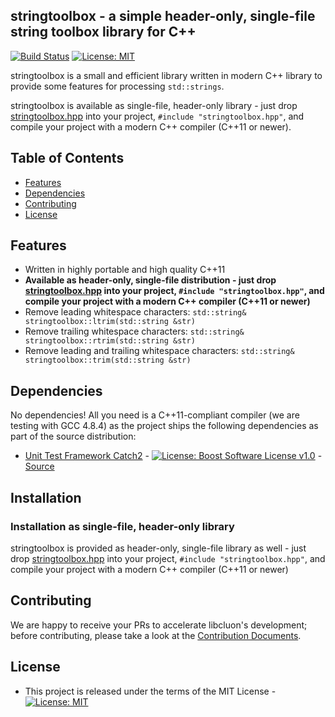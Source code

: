 ## stringtoolbox - a simple header-only, single-file string toolbox library for C++

[![Build Status](https://travis-ci.org/chrberger/stringtoolbox.svg?branch=master)](https://travis-ci.org/chrberger/stringtoolbox) [![License: MIT](https://img.shields.io/badge/License-MIT-blue.svg)](https://opensource.org/licenses/MIT)

stringtoolbox is a small and efficient library written in modern C++ library to provide some features for processing `std::strings`.

stringtoolbox is available as single-file, header-only library - just drop [stringtoolbox.hpp](https://raw.githubusercontent.com/chrberger/stringtoolbox/master/stringtoolbox.hpp) into your project, `#include "stringtoolbox.hpp"`, and compile your project with a modern C++ compiler (C++11 or newer).


## Table of Contents
* [Features](#features)
* [Dependencies](#dependencies)
* [Contributing](#contributing)
* [License](#license)


## Features
* Written in highly portable and high quality C++11
* **Available as header-only, single-file distribution - just drop [stringtoolbox.hpp](https://raw.githubusercontent.com/chrberger/stringtoolbox/master/stringtoolbox.hpp) into your project, `#include "stringtoolbox.hpp"`, and compile your project with a modern C++ compiler (C++11 or newer)**
* Remove leading whitespace characters: `std::string& stringtoolbox::ltrim(std::string &str)`
* Remove trailing whitespace characters: `std::string& stringtoolbox::rtrim(std::string &str)`
* Remove leading and trailing whitespace characters: `std::string& stringtoolbox::trim(std::string &str)`


## Dependencies
No dependencies! All you need is a C++11-compliant compiler (we are testing with GCC 4.8.4) as the project ships the following dependencies as part of the source distribution:

* [Unit Test Framework Catch2](https://github.com/catchorg/Catch2/releases/tag/v2.1.1) - [![License: Boost Software License v1.0](https://img.shields.io/badge/License-Boost%20v1-blue.svg)](http://www.boost.org/LICENSE_1_0.txt) - [Source](https://github.com/chrberger/stringtoolbox/blob/master/test/catch.hpp)


## Installation
### Installation as single-file, header-only library
stringtoolbox is provided as header-only, single-file library as well - just drop [stringtoolbox.hpp](https://raw.githubusercontent.com/chrberger/stringtoolbox/master/stringtoolbox.hpp) into your project, `#include "stringtoolbox.hpp"`, and compile your project with a modern C++ compiler (C++11 or newer)


## Contributing
We are happy to receive your PRs to accelerate libcluon's development; before contributing, please take a look at the [Contribution Documents](CONTRIBUTING.md).


## License
* This project is released under the terms of the MIT License - [![License: MIT](https://img.shields.io/badge/License-MIT-blue.svg)](https://opensource.org/licenses/MIT)

